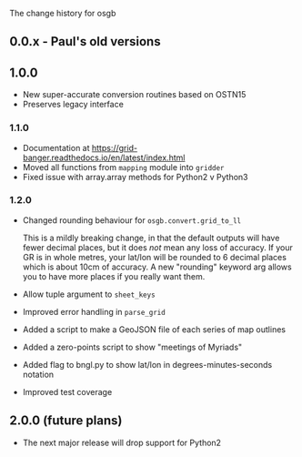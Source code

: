 The change history for osgb

## 0.0.x - Paul's old versions

## 1.0.0

- New super-accurate conversion routines based on OSTN15
- Preserves legacy interface

### 1.1.0

- Documentation at https://grid-banger.readthedocs.io/en/latest/index.html
- Moved all functions from `mapping` module into `gridder`
- Fixed issue with array.array methods for Python2 v Python3

### 1.2.0

- Changed rounding behaviour for ``osgb.convert.grid_to_ll``

    This is a mildly breaking change, in that the default outputs will have fewer
    decimal places, but it does *not* mean any loss of accuracy.  If your GR is in
    whole metres, your lat/lon will be rounded to 6 decimal places which is about 10cm
    of accuracy.  A new "rounding" keyword arg allows you to have more places if you
    really want them.

- Allow tuple argument to ``sheet_keys``
- Improved error handling in ``parse_grid``
- Added a script to make a GeoJSON file of each series of map outlines
- Added a zero-points script to show "meetings of Myriads"
- Added flag to bngl.py to show lat/lon in degrees-minutes-seconds notation
- Improved test coverage

## 2.0.0 (future plans)

- The next major release will drop support for Python2

